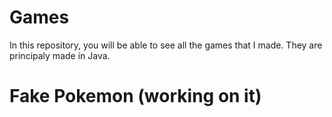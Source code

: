 # Games

In this repository, you will be able to see all the games that I made. They are principaly made in Java.

<h1>Fake Pokemon (working on it)</h1>


 
